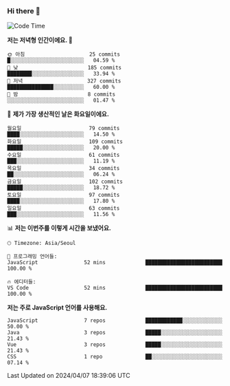 ### Hi there 👋

<!--
**hi-aa/hi-aa** is a ✨ _special_ ✨ repository because its `README.md` (this file) appears on your GitHub profile.

Here are some ideas to get you started:

- 🔭 I’m currently working on ...
- 🌱 I’m currently learning ...
- 👯 I’m looking to collaborate on ...
- 🤔 I’m looking for help with ...
- 💬 Ask me about ...
- 📫 How to reach me: ...
- 😄 Pronouns: ...
- ⚡ Fun fact: ...
-->

<!--START_SECTION:waka-->
![Code Time](http://img.shields.io/badge/Code%20Time-58%20hrs%2032%20mins-blue)

**저는 저녁형 인간이에요. 🦉** 

```text
🌞 아침                     25 commits          █░░░░░░░░░░░░░░░░░░░░░░░░   04.59 % 
🌆 낮　                     185 commits         ████████░░░░░░░░░░░░░░░░░   33.94 % 
🌃 저녁                     327 commits         ███████████████░░░░░░░░░░   60.00 % 
🌙 밤　                     8 commits           ░░░░░░░░░░░░░░░░░░░░░░░░░   01.47 % 
```
📅 **제가 가장 생산적인 날은 화요일이에요.** 

```text
월요일                      79 commits          ████░░░░░░░░░░░░░░░░░░░░░   14.50 % 
화요일                      109 commits         █████░░░░░░░░░░░░░░░░░░░░   20.00 % 
수요일                      61 commits          ███░░░░░░░░░░░░░░░░░░░░░░   11.19 % 
목요일                      34 commits          ██░░░░░░░░░░░░░░░░░░░░░░░   06.24 % 
금요일                      102 commits         █████░░░░░░░░░░░░░░░░░░░░   18.72 % 
토요일                      97 commits          ████░░░░░░░░░░░░░░░░░░░░░   17.80 % 
일요일                      63 commits          ███░░░░░░░░░░░░░░░░░░░░░░   11.56 % 
```


📊 **저는 이번주를 이렇게 시간을 보냈어요.** 

```text
🕑︎ Timezone: Asia/Seoul

💬 프로그래밍 언어들: 
JavaScript               52 mins             █████████████████████████   100.00 % 

🔥 에디터들: 
VS Code                  52 mins             █████████████████████████   100.00 % 
```

**저는 주로 JavaScript 언어를 사용해요.** 

```text
JavaScript               7 repos             ████████████░░░░░░░░░░░░░   50.00 % 
Java                     3 repos             █████░░░░░░░░░░░░░░░░░░░░   21.43 % 
Vue                      3 repos             █████░░░░░░░░░░░░░░░░░░░░   21.43 % 
CSS                      1 repo              ██░░░░░░░░░░░░░░░░░░░░░░░   07.14 % 
```




 Last Updated on 2024/04/07 18:39:06 UTC
<!--END_SECTION:waka-->
